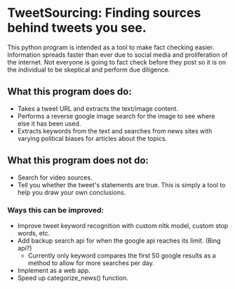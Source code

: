 # TweetSourcing: Finding sources behind tweets you see.
This python program is intended as a tool to make fact checking easier. 
Information spreads faster than ever due to social media and proliferation
of the internet. Not everyone is going to fact check before they post so it is 
on the individual to be skeptical and perform due diligence.<br>

## What this program does do:
- Takes a tweet URL and extracts the text/image content.
- Performs a reverse google image search for the image to see where else it has been used.
- Extracts keywords from the text and searches from news sites with varying political biases for articles about the topics.

## What this program <b>does not</b> do:
- Search for video sources.
- Tell you whether the tweet's statements are true. This is simply a tool to help you draw your own conclusions.

### Ways this can be improved:
- Improve tweet keyword recognition with custom nltk model, custom stop words, etc.
- Add backup search api for when the google api reaches its limit. (Bing api?)
    - Currently only keyword compares the first 50 google results as a method to allow for more searches per day.
- Implement as a web app.
- Speed up categorize_news() function.